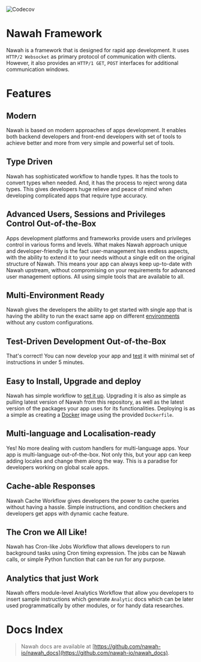 ![Codecov](https://codecov.io/gh/nawah-io/nawah_framework/graphs/badge.svg)

# Nawah Framework
Nawah is a framework that is designed for rapid app development. It uses `HTTP/2 Websocket` as primary protocol of communication with clients. However, it also provides an `HTTP/1 GET`, `POST` interfaces for additional communication windows.

# Features
## Modern
Nawah is based on modern approaches of apps development. It enables both backend developers and front-end developers with set of tools to achieve better and more from very simple and powerful set of tools.

## Type Driven
Nawah has sophisticated workflow to handle types. It has the tools to convert types when needed. And, it has the process to reject wrong data types. This gives developers huge relieve and peace of mind when developing complicated apps that require type accuracy.

## Advanced Users, Sessions and Privileges Control Out-of-the-Box
Apps development platforms and frameworks provide users and privileges control in various forms and levels. What makes Nawah approach unique and developer-friendly is the fact user-management has endless aspects, with the ability to extend it to your needs without a single edit on the original structure of Nawah. This means your app can always keep up-to-date with Nawah upstream, without compromising on your requirements for advanced user management options. All using simple tools that are available to all.

## Multi-Environment Ready
Nawah gives the developers the ability to get started with single app that is having the ability to run the exact same app on different [environments](https://github.com/nawah-io/nawah_docs/blob/master/api-package.md#envs) without any custom configurations.

## Test-Driven Development Out-of-the-Box
That's correct! You can now develop your app and [test](https://github.com/nawah-io/nawah_docs/blob/master/tests.md) it with minimal set of instructions in under 5 minutes.

## Easy to Install, Upgrade and deploy
Nawah has simple workflow to [set it up](https://github.com/nawah-io/nawah_docs/blob/master/quick-start.md). Upgrading it is also as simple as pulling latest version of Nawah from this repository, as well as the latest version of the packages your app uses for its functionalities. Deploying is as a simple as creating a [Docker](https://www.docker.com) image using the provided `Dockerfile`.

## Multi-language and Localisation-ready
Yes! No more dealing with custom handlers for multi-language apps. Your app is multi-language out-of-the-box. Not only this, but your app can keep adding locales and change them along the way. This is a paradise for developers working on global scale apps.

## Cache-able Responses
Nawah Cache Workflow gives developers the power to cache queries without having a hassle. Simple instructions, and condition checkers and developers get apps with dynamic cache feature.

## The Cron we All Like!
Nawah has Cron-like Jobs Workflow that allows developers to run background tasks using Cron timing expression. The jobs can be Nawah calls, or simple Python function that can be run for any purpose.

## Analytics that just Work
Nawah offers module-level Analytics Workflow that allow you developers to insert sample instructions which generate `Analytic` docs which can be later used programmatically by other modules, or for handy data researches.

# Docs Index
> Nawah docs are available at [https://github.com/nawah-io/nawah_docs](https://github.com/nawah-io/nawah_docs).